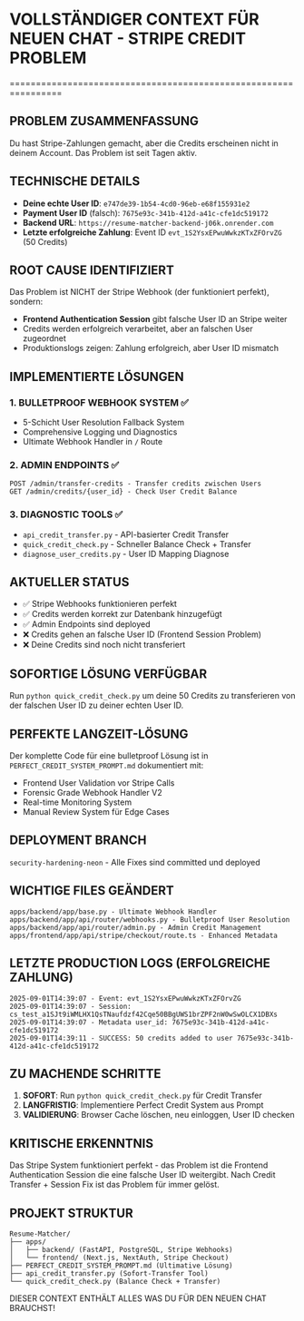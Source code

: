 # VOLLSTÄNDIGER CONTEXT FÜR NEUEN CHAT - STRIPE CREDIT PROBLEM
================================================================

## PROBLEM ZUSAMMENFASSUNG
Du hast Stripe-Zahlungen gemacht, aber die Credits erscheinen nicht in deinem Account. Das Problem ist seit Tagen aktiv.

## TECHNISCHE DETAILS
- **Deine echte User ID**: `e747de39-1b54-4cd0-96eb-e68f155931e2`
- **Payment User ID** (falsch): `7675e93c-341b-412d-a41c-cfe1dc519172`
- **Backend URL**: `https://resume-matcher-backend-j06k.onrender.com`
- **Letzte erfolgreiche Zahlung**: Event ID `evt_1S2YsxEPwuWwkzKTxZFOrvZG` (50 Credits)

## ROOT CAUSE IDENTIFIZIERT
Das Problem ist NICHT der Stripe Webhook (der funktioniert perfekt), sondern:
- **Frontend Authentication Session** gibt falsche User ID an Stripe weiter
- Credits werden erfolgreich verarbeitet, aber an falschen User zugeordnet
- Produktionslogs zeigen: Zahlung erfolgreich, aber User ID mismatch

## IMPLEMENTIERTE LÖSUNGEN

### 1. BULLETPROOF WEBHOOK SYSTEM ✅
- 5-Schicht User Resolution Fallback System
- Comprehensive Logging und Diagnostics
- Ultimate Webhook Handler in `/` Route

### 2. ADMIN ENDPOINTS ✅ 
```
POST /admin/transfer-credits - Transfer credits zwischen Users
GET /admin/credits/{user_id} - Check User Credit Balance
```

### 3. DIAGNOSTIC TOOLS ✅
- `api_credit_transfer.py` - API-basierter Credit Transfer
- `quick_credit_check.py` - Schneller Balance Check + Transfer
- `diagnose_user_credits.py` - User ID Mapping Diagnose

## AKTUELLER STATUS
- ✅ Stripe Webhooks funktionieren perfekt
- ✅ Credits werden korrekt zur Datenbank hinzugefügt  
- ✅ Admin Endpoints sind deployed
- ❌ Credits gehen an falsche User ID (Frontend Session Problem)
- ❌ Deine Credits sind noch nicht transferiert

## SOFORTIGE LÖSUNG VERFÜGBAR
Run `python quick_credit_check.py` um deine 50 Credits zu transferieren von der falschen User ID zu deiner echten User ID.

## PERFEKTE LANGZEIT-LÖSUNG
Der komplette Code für eine bulletproof Lösung ist in `PERFECT_CREDIT_SYSTEM_PROMPT.md` dokumentiert mit:
- Frontend User Validation vor Stripe Calls
- Forensic Grade Webhook Handler V2
- Real-time Monitoring System
- Manual Review System für Edge Cases

## DEPLOYMENT BRANCH
`security-hardening-neon` - Alle Fixes sind committed und deployed

## WICHTIGE FILES GEÄNDERT
```
apps/backend/app/base.py - Ultimate Webhook Handler
apps/backend/app/api/router/webhooks.py - Bulletproof User Resolution
apps/backend/app/api/router/admin.py - Admin Credit Management
apps/frontend/app/api/stripe/checkout/route.ts - Enhanced Metadata
```

## LETZTE PRODUCTION LOGS (ERFOLGREICHE ZAHLUNG)
```
2025-09-01T14:39:07 - Event: evt_1S2YsxEPwuWwkzKTxZFOrvZG
2025-09-01T14:39:07 - Session: cs_test_a1SJt9iWMLHX1QsTNaufdzf42Cqe50BBgUWS1brZPF2nW0wSwOLCX1DBXs
2025-09-01T14:39:07 - Metadata user_id: 7675e93c-341b-412d-a41c-cfe1dc519172
2025-09-01T14:39:11 - SUCCESS: 50 credits added to user 7675e93c-341b-412d-a41c-cfe1dc519172
```

## ZU MACHENDE SCHRITTE
1. **SOFORT**: Run `python quick_credit_check.py` für Credit Transfer
2. **LANGFRISTIG**: Implementiere Perfect Credit System aus Prompt
3. **VALIDIERUNG**: Browser Cache löschen, neu einloggen, User ID checken

## KRITISCHE ERKENNTNIS
Das Stripe System funktioniert perfekt - das Problem ist die Frontend Authentication Session die eine falsche User ID weitergibt. Nach Credit Transfer + Session Fix ist das Problem für immer gelöst.

## PROJEKT STRUKTUR
```
Resume-Matcher/
├── apps/
│   ├── backend/ (FastAPI, PostgreSQL, Stripe Webhooks)
│   └── frontend/ (Next.js, NextAuth, Stripe Checkout)
├── PERFECT_CREDIT_SYSTEM_PROMPT.md (Ultimative Lösung)
├── api_credit_transfer.py (Sofort-Transfer Tool)
└── quick_credit_check.py (Balance Check + Transfer)
```

DIESER CONTEXT ENTHÄLT ALLES WAS DU FÜR DEN NEUEN CHAT BRAUCHST!
